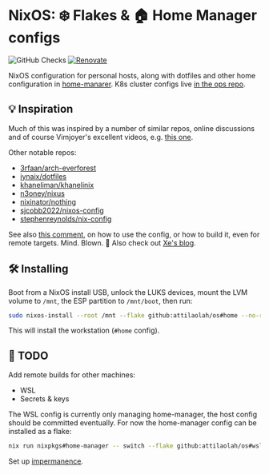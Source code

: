 # NixOS: ❄️ Flakes & 🏠 Home Manager configs

![GitHub Checks](https://img.shields.io/github/check-runs/attilaolah/os/main)
[![Renovate](https://img.shields.io/badge/renovate-enabled-brightgreen.svg)](https://mend.io/renovate)

NixOS configuration for personal hosts, along with dotfiles and other home
configuration in [home-manarer][3]. K8s cluster configs live
[in the ops repo][4].

[3]: https://github.com/attilaolah/os/tree/main/home-manager
[4]: https://gitlab.com/dornhaus/ops

## 💡 Inspiration

Much of this was inspired by a number of similar repos, online discussions and
of course Vimjoyer's excellent videos, e.g. [this one][5].

[5]: https://youtu.be/a67Sv4Mbxmc

Other notable repos:

- [3rfaan/arch-everforest]
- [iynaix/dotfiles]
- [khaneliman/khanelinix]
- [n3oney/nixus]
- [nixinator/nothing]
- [sjcobb2022/nixos-config]
- [stephenreynolds/nix-config]

[3rfaan/arch-everforest]: https://github.com/3rfaan/arch-everforest
[iynaix/dotfiles]: https://github.com/iynaix/dotfiles
[khaneliman/khanelinix]: https://github.com/khaneliman/khanelinix
[n3oney/nixus]: https://github.com/n3oney/nixus
[nixinator/nothing]: https://github.com/nixinator/nothing
[sjcobb2022/nixos-config]: https://github.com/sjcobb2022/nixos-config
[stephenreynolds/nix-config]: https://github.com/stephenreynolds/nix-config

See also [this comment][2], on how to use the config, or how to build it, even
for remote targets. Mind. Blown. 🤯 Also check out [Xe's blog][7].

[2]: https://discourse.nixos.org/t/proper-way-to-build-a-remote-system-with-flakes/17661/12
[7]: https://xeiaso.net/blog

## 🛠️ Installing

Boot from a NixOS install USB, unlock the LUKS devices, mount the LVM volume to
`/mnt`, the ESP partition to `/mnt/boot`, then run:

```sh
sudo nixos-install --root /mnt --flake github:attilaolah/os#home --no-root-password
```

This will install the workstation (`#home` config).

## 🚧 TODO

Add remote builds for other machines:

- WSL
- Secrets & keys

The WSL config is currently only managing home-manager, the host config should
be committed eventually. For now the home-manager config can be installed as a
flake:

```sh
nix run nixpkgs#home-manager -- switch --flake github:attilaolah/os#wsl
```

Set up [impermanence][6].

[6]: https://nixos.wiki/wiki/Impermanence
